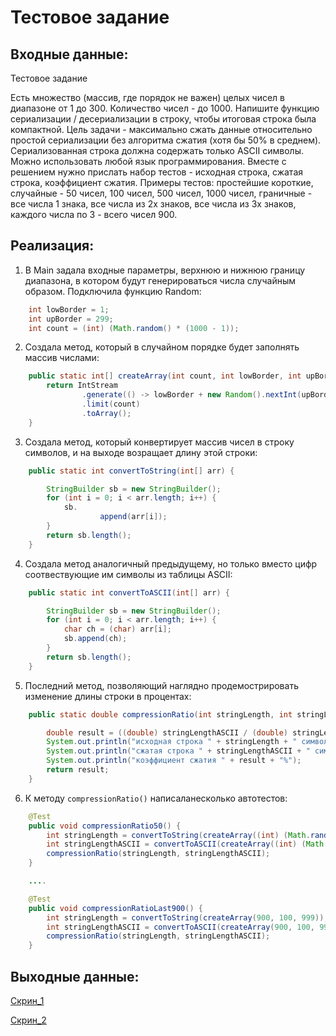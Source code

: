# Тестовое задание

## Входные данные:
Тестовое задание

Есть множество (массив, где порядок не важен) целых чисел в диапазоне от 1 до 300. 
Количество чисел - до 1000. Напишите функцию сериализации / десериализации в строку, чтобы итоговая строка была компактной.
Цель задачи - максимально сжать данные относительно простой сериализации без алгоритма сжатия (хотя бы 50% в среднем). 
Сериализованная строка должна содержать только ASCII символы. Можно использовать любой язык программирования.
Вместе с решением нужно прислать набор тестов  - исходная строка, сжатая строка, коэффициент сжатия.
Примеры тестов: простейшие короткие, случайные - 50 чисел, 100 чисел, 500 чисел, 1000 чисел, граничные - все числа 1 знака, все числа из 2х знаков, все числа из 3х знаков, каждого числа по 3 - всего чисел 900.


## Реализация:

1. В Main задала входные параметры, верхнюю и нижнюю границу диапазона, в котором будут генерироваться числа случайным образом. Подключила функцию Random:
```java
    int lowBorder = 1;
    int upBorder = 299;
    int count = (int) (Math.random() * (1000 - 1));
```
2. Создала метод, который в случайном порядке будет заполнять массив числами:
```java
    public static int[] createArray(int count, int lowBorder, int upBorder) {
        return IntStream
                .generate(() -> lowBorder + new Random().nextInt(upBorder - lowBorder + 1))
                .limit(count)
                .toArray();
    }
```
3. Создала метод, который конвертирует массив чисел в строку символов, и на выходе возращает длину этой строки:
```java
    public static int convertToString(int[] arr) {

        StringBuilder sb = new StringBuilder();
        for (int i = 0; i < arr.length; i++) {
            sb.
                    append(arr[i]);
        }
        return sb.length();
    }
```
4. Создала метод аналогичный предыдущему, но только вместо цифр соотвествующие им символы из таблицы ASCII:
```java
    public static int convertToASCII(int[] arr) {

        StringBuilder sb = new StringBuilder();
        for (int i = 0; i < arr.length; i++) {
            char ch = (char) arr[i];
            sb.append(ch);
        }
        return sb.length();
    }
```
5. Последний метод, позволяющий наглядно продемострировать изменение длины строки в процентах:
```java
    public static double compressionRatio(int stringLength, int stringLengthASCII) {

        double result = ((double) stringLengthASCII / (double) stringLength) * 100;
        System.out.println("исходная строка " + stringLength + " символов");
        System.out.println("сжатая строка " + stringLengthASCII + " символов");
        System.out.println("коэффициент сжатия " + result + "%");
        return result;
    }
```
6. К методу `compressionRatio()` написаланесколько автотестов:
```java
    @Test
    public void compressionRatio50() {
        int stringLength = convertToString(createArray((int) (Math.random() * (1000 - 1)), 1, 50));
        int stringLengthASCII = convertToASCII(createArray((int) (Math.random() * (1000 - 1)), 1, 50));
        compressionRatio(stringLength, stringLengthASCII);
    }

    ....

    @Test
    public void compressionRatioLast900() {
        int stringLength = convertToString(createArray(900, 100, 999));
        int stringLengthASCII = convertToASCII(createArray(900, 100, 999));
        compressionRatio(stringLength, stringLengthASCII);
    }
```
## Выходные данные:

[Скрин_1](https://github.com/alisasuslova/TestTaskJava/blob/main/res_1.JPG)

[Скрин_2](https://github.com/alisasuslova/TestTaskJava/blob/main/res_2.JPG)

